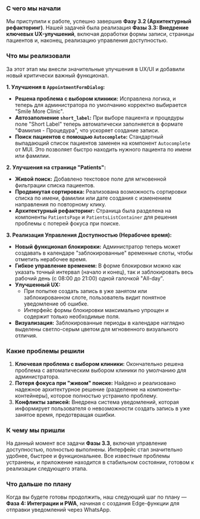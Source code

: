 ### С чего мы начали

Мы приступили к работе, успешно завершив __Фазу 3.2 (Архитектурный рефакторинг)__. Нашей задачей была реализация __Фазы 3.3: Внедрение ключевых UX-улучшений__, включая доработки формы записи, страницы пациентов и, наконец, реализацию управления доступностью.

### Что мы реализовали

За этот этап мы внесли значительные улучшения в UX/UI и добавили новый критически важный функционал.

**1. Улучшения в `AppointmentFormDialog`:**
*   **Решена проблема с выбором клиники:** Исправлена логика, и теперь для администратора по умолчанию корректно выбирается "Smile More Clinic".
*   **Автозаполнение `short_label`:** При выборе пациента и процедуры поле "Short Label" теперь автоматически заполняется в формате "Фамилия - Процедура", что ускоряет создание записи.
*   **Поиск пациентов с помощью `Autocomplete`:** Стандартный выпадающий список пациентов заменен на компонент `Autocomplete` от MUI. Это позволяет быстро находить нужного пациента по имени или фамилии.

**2. Улучшения на странице "Patients":**
*   **Живой поиск:** Добавлено текстовое поле для мгновенной фильтрации списка пациентов.
*   **Продвинутая сортировка:** Реализована возможность сортировки списка по имени, фамилии или дате создания с изменением направления по повторному клику.
*   **Архитектурный рефакторинг:** Страница была разделена на компоненты `PatientsPage` и `PatientsListContainer` для решения проблемы с потерей фокуса при поиске.

**3. Реализация Управления Доступностью (Нерабочее время):**
*   **Новый функционал блокировки:** Администратор теперь может создавать в календаре "заблокированные" временные слоты, чтобы отметить нерабочее время.
*   **Гибкое управление временем:** В форме блокировки можно как указать точный интервал (начало и конец), так и заблокировать весь рабочий день (с 08:00 до 21:00) одной галочкой "All-day".
*   **Улучшенный UX:**
    *   При попытке создать запись в уже занятом или заблокированном слоте, пользователь видит понятное уведомление об ошибке.
    *   Интерфейс формы блокировки максимально упрощен и содержит только необходимые поля.
*   **Визуализация:** Заблокированные периоды в календаре наглядно выделены светло-серым цветом для мгновенного визуального отличия.

### Какие проблемы решили

1.  **Ключевая проблема с выбором клиники:** Окончательно решена проблема с автоматическим выбором клиники по умолчанию для администратора.
2.  **Потеря фокуса при "живом" поиске:** Найдено и реализовано надежное архитектурное решение (разделение на компоненты-контейнеры), которое полностью устранило проблему.
3.  **Конфликты записей:** Внедрена система уведомлений, которая информирует пользователя о невозможности создать запись в уже занятое время, предотвращая ошибки.

### К чему мы пришли

На данный момент все задачи __Фазы 3.3__, включая управление доступностью, полностью выполнены. Интерфейс стал значительно удобнее, быстрее и функциональнее. Все известные проблемы устранены, и приложение находится в стабильном состоянии, готовом к реализации следующего этапа.

### Что дальше по плану

Когда вы будете готовы продолжить, наш следующий шаг по плану — __Фаза 4: Интеграции и PWA__, начиная с создания Edge-функции для отправки уведомлений через WhatsApp.
